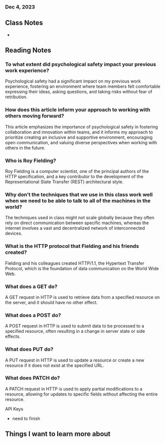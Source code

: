 ### Dec 4, 2023

## Class Notes

-

## Reading Notes
### To what extent did psychological safety impact your previous work experience?

Psychological safety had a significant impact on my previous work experience, fostering an environment where team members felt comfortable expressing their ideas, asking questions, and taking risks without fear of retribution.

### How does this article inform your approach to working with others moving forward?

This article emphasizes the importance of psychological safety in fostering collaboration and innovation within teams, and it informs my approach to prioritize creating an inclusive and supportive environment, encouraging open communication, and valuing diverse perspectives when working with others in the future.

### Who is Roy Fielding?

Roy Fielding is a computer scientist, one of the principal authors of the HTTP specification, and a key contributor to the development of the Representational State Transfer (REST) architectural style.

### Why don’t the techniques that we use in this class work well when we need to be able to talk to all of the machines in the world?

The techniques used in class might not scale globally because they often rely on direct communication between specific machines, whereas the internet involves a vast and decentralized network of interconnected devices.

### What is the HTTP protocol that Fielding and his friends created?

Fielding and his colleagues created HTTP/1.1, the Hypertext Transfer Protocol, which is the foundation of data communication on the World Wide Web.

### What does a GET do?

A GET request in HTTP is used to retrieve data from a specified resource on the server, and it should have no other effect.

### What does a POST do?

A POST request in HTTP is used to submit data to be processed to a specified resource, often resulting in a change in server state or side effects.

### What does PUT do?

A PUT request in HTTP is used to update a resource or create a new resource if it does not exist at the specified URL.

### What does PATCH do?

A PATCH request in HTTP is used to apply partial modifications to a resource, allowing for updates to specific fields without affecting the entire resource.

API Keys
- need to finish

## Things I want to learn more about

